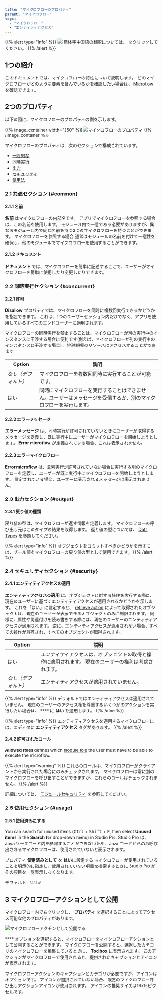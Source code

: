 ```yaml
---
title: "マイクロフローのプロパティ"
parent: "マイクロフロー"
tags:
  - "マイクロフロー"
  - "エンティティアクセス"
---
```


{{% alert type="info" %}}
<img src="attachments/chinese-translation/china.png" style="display: inline-block; margin: 0" /> 簡体字中国語の翻訳については、 [<unk> <unk> <unk>](https://cdn.mendix.tencent-cloud.com/documentation/refguide8/microflow.pdf) をクリックしてください。
{{% /alert %}}

## 1つの紹介

このドキュメントでは、マイクロフローの特性について説明します。 どのマイクロフローがどのような要素を含んでいるかを確認したい場合は、 [Microflow](microflows) を確認できます。

## 2つのプロパティ

以下の図に、マイクロフローのプロパティの例を示します。

{{% image_container width="250" %}}![マイクロフローのプロパティ](attachments/microflows-and-nanoflows/microflow-properties.png)
{{% /image_container %}}

マイクロフローのプロパティは、次のセクションで構成されています。

* [一般的な](#common)
* [同時実行](#concurrent)
* [出力](#output)
* [セキュリティ](#security)
* [使用法](#usage)

### 2.1 共通セクション {#common}

#### 2.1.1 名前

**名前** はマイクロフローの内部名です。 アプリでマイクロフローを参照する場合は、この名前を使用します。 モジュール内で一意である必要がありますが、異なるモジュール内で同じ名前を持つ2つのマイクロフローを持つことができます。 マイクロフローを参照する場合 通常はモジュールの名前を付けて一意性を確保し、他のモジュールでマイクロフローを使用することができます。

#### 2.1.2 ドキュメント

**ドキュメント** では、マイクロフローを簡単に記述することで、ユーザーがマイクロフローを簡単に使用したり変更したりできます。

### 2.2 同時実行セクション {#concurrent}

#### 2.2.1 許可

**Disallow** プロパティでは、マイクロフローを同時に複数回実行できるかどうかを指定できます。 これは、1つのユーザーセッション内だけでなく、アプリを使用しているすべてのエンドユーザーに適用されます。

マイクロフローの同時実行を禁止することは、マイクロフローが別の実行中のインスタンスに干渉する場合に便利です(例えば、マイクロフローが別の実行中のインスタンスに干渉する場合)。 地球規模のリソースにアクセスすることができます

| Option      | 説明                                                        |
| ----------- | --------------------------------------------------------- |
| *なし（デフォルト）* | マイクロフローを複数回同時に実行することが可能です。                                |
| はい          | 同時にマイクロフローを実行することはできません。ユーザーはメッセージを受信するか、別のマイクロフローを実行します。 |

#### 2.2.2 エラーメッセージ

**エラーメッセージ** は、同時実行が許可されていないときにユーザーが取得するメッセージを定義し、既に実行中にユーザーがマイクロフローを開始しようとします。 **Error microflow** が定義されている場合、これは表示されません。

#### 2.2.3 エラーマイクロフロー

**Error microflow** は、並列実行が許可されていない場合に実行する別のマイクロフローを定義し、ユーザーが既に実行中にマイクロフローを開始しようとします。 設定されている場合、ユーザーに表示されるメッセージは表示されません。

### 2.3 出力セクション {#output}

#### 2.3.1 戻り値の種類

戻り値の型は、マイクロフローが返す情報を定義します。 マイクロフローの呼び出し元はこのタイプの結果を取得します。 返り値の型については、 [Data Types](data-types) を参照してください。

{{% alert type="info" %}}
オブジェクトをコミットすべきかどうかを示すには、ブール値をマイクロフローの戻り値の型として使用できます。
{{% /alert %}}

### 2.4 セキュリティセクション {#security}

#### 2.4.1 エンティティアクセスの適用

**エンティティアクセスの適用** は、オブジェクトに対する操作を実行する際に、現在のユーザーに基づくエンティティアクセスが適用されるかどうかを示します。 これを「はい」に設定すると、 [retrieve action](retrieve) によって取得されたオブジェクトは、現在のユーザーが表示できるオブジェクトのみに制限されます。 同様に、属性や関連付けを読み書きする際には、現在のユーザーのエンティティアクセスが適用されます。 逆に、エンティティアクセスが適用されない場合、すべての操作が許可され、すべてのオブジェクトが取得されます。

| Option      | 説明                                                  |
| ----------- | --------------------------------------------------- |
| はい          | エンティティアクセスは、オブジェクトの取得と操作に適用されます。 現在のユーザーの権利は考慮されます。 |
| *なし（デフォルト）* | エンティティアクセスが適用されていません。                               |

{{% alert type="info" %}}
デフォルトではエンティティアクセスは適用されていません。 現在のユーザーのアクセス権を尊重するいくつかのアクションを実行したい場合は、 **** に **はい** を適用します。
{{% /alert %}}

{{% alert type="info" %}}
エンティティアクセスを適用するマイクロフローには、エディタに **エンティティアクセス** タグがあります。
{{% /alert %}}

#### 2.4.2 許可されたロール

**Allowed roles** defines which [module role](module-security#module-role) the user must have to be able to execute the microflow.

{{% alert type="warning" %}}
これらのロールは、マイクロフローがクライアントから実行された場合にのみチェックされます。 マイクロフローは常に別のマイクロフローを呼び出すことができますが、これらのロールはチェックされません。
{{% /alert %}}

詳細については、 [モジュールセキュリティ](module-security) を参照してください。

### 2.5 使用セクション {#usage}

#### 2.5.1 使用済みにする

You can search for unused items (<kbd>Ctrl</kbd> + <kbd>Shift</kbd> + <kbd>F</kbd>, then select **Unused items** in the **Search for** drop-down menu) in Studio Pro. Studio Pro は、Java ソースコード内を参照することができないため、Java コードからのみ呼び出されるマイクロフローは、使用されていないと表示されます。

プロパティ **使用済みとして** を **はい**に設定する マイクロフローが使用されていることを明示的に指定し、使用されていない項目を検索するときに Studio Pro がその項目を一覧表示しなくなります。

デフォルト: *いいえ*

## 3 マイクロフローアクションとして公開

マイクロフロー内で右クリックし、 **プロパティ** を選択することによってアクセス可能な他のプロパティがあります。

![マイクロフローアクチンとして公開する](attachments/microflows-and-nanoflows/microflow-expose.png)

****  オプションを選択すると、マイクロフローをマイクロフローアクションとして公開することができます。 マイクロフローを公開すると、選択したカテゴリのマイクロフローを編集しているときに、 **Toolbox** に表示されます。 このアクションがマイクロフローで使用されると、提供されたキャプションとアイコンが表示されます。

マイクロフローアクションのキャプションとカテゴリが必要ですが、アイコンはオプションです。 アイコンが選択されていない場合、既定のマイクロフロー呼び出しアクションアイコンが使用されます。 アイコンの推奨サイズは16x16ピクセルです。
